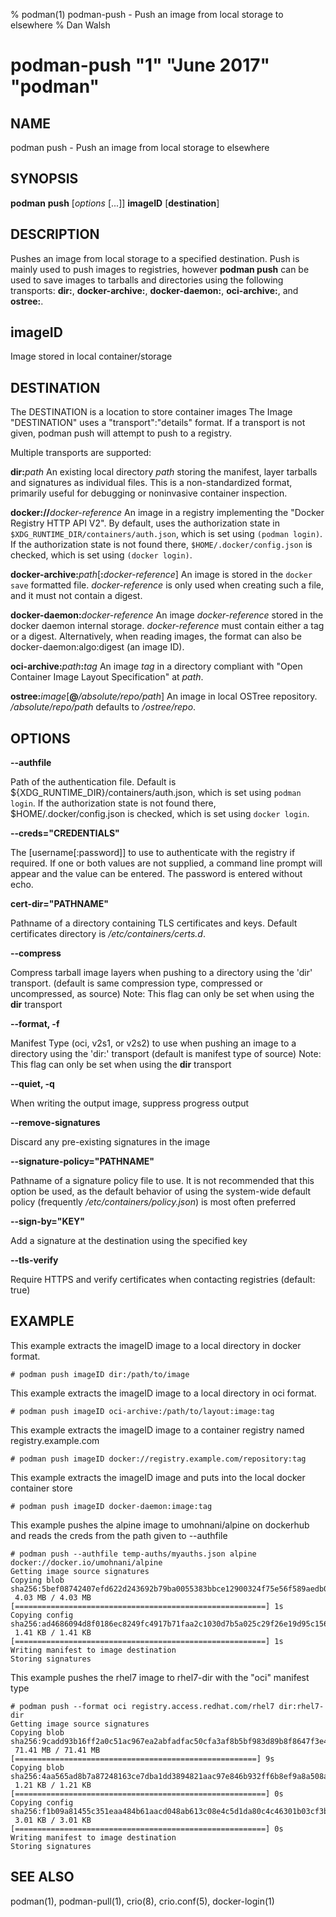 % podman(1) podman-push - Push an image from local storage to elsewhere
% Dan Walsh
# podman-push "1" "June 2017" "podman"

## NAME
podman push - Push an image from local storage to elsewhere

## SYNOPSIS
**podman** **push** [*options* [...]] **imageID** [**destination**]

## DESCRIPTION
Pushes an image from local storage to a specified destination.
Push is mainly used to push images to registries, however **podman push**
can be used to save images to tarballs and directories using the following
transports: **dir:**, **docker-archive:**, **docker-daemon:**, **oci-archive:**, and **ostree:**.

## imageID
Image stored in local container/storage

## DESTINATION

 The DESTINATION is a location to store container images
 The Image "DESTINATION" uses a "transport":"details" format.
 If a transport is not given, podman push will attempt to push
 to a registry.

 Multiple transports are supported:

  **dir:**_path_
  An existing local directory _path_ storing the manifest, layer tarballs and signatures as individual files. This is a non-standardized format, primarily useful for debugging or noninvasive container inspection.

  **docker://**_docker-reference_
  An image in a registry implementing the "Docker Registry HTTP API V2". By default, uses the authorization state in `$XDG_RUNTIME_DIR/containers/auth.json`, which is set using `(podman login)`. If the authorization state is not found there, `$HOME/.docker/config.json` is checked, which is set using `(docker login)`.

  **docker-archive:**_path_[**:**_docker-reference_]
  An image is stored in the `docker save` formatted file.  _docker-reference_ is only used when creating such a file, and it must not contain a digest.

  **docker-daemon:**_docker-reference_
  An image _docker-reference_ stored in the docker daemon internal storage.  _docker-reference_ must contain either a tag or a digest.  Alternatively, when reading images, the format can also be docker-daemon:algo:digest (an image ID).

  **oci-archive:**_path_**:**_tag_
  An image _tag_ in a directory compliant with "Open Container Image Layout Specification" at _path_.

  **ostree:**_image_[**@**_/absolute/repo/path_]
  An image in local OSTree repository.  _/absolute/repo/path_ defaults to _/ostree/repo_.

## OPTIONS

**--authfile**

Path of the authentication file. Default is ${XDG_RUNTIME\_DIR}/containers/auth.json, which is set using `podman login`.
If the authorization state is not found there, $HOME/.docker/config.json is checked, which is set using `docker login`.

**--creds="CREDENTIALS"**

The [username[:password]] to use to authenticate with the registry if required.
If one or both values are not supplied, a command line prompt will appear and the
value can be entered.  The password is entered without echo.

**cert-dir="PATHNAME"**

Pathname of a directory containing TLS certificates and keys.
Default certificates directory is _/etc/containers/certs.d_.

**--compress**

Compress tarball image layers when pushing to a directory using the 'dir' transport. (default is same compression type, compressed or uncompressed, as source)
Note: This flag can only be set when using the **dir** transport

**--format, -f**

Manifest Type (oci, v2s1, or v2s2) to use when pushing an image to a directory using the 'dir:' transport (default is manifest type of source)
Note: This flag can only be set when using the **dir** transport

**--quiet, -q**

When writing the output image, suppress progress output

**--remove-signatures**

Discard any pre-existing signatures in the image

**--signature-policy="PATHNAME"**

Pathname of a signature policy file to use.  It is not recommended that this
option be used, as the default behavior of using the system-wide default policy
(frequently */etc/containers/policy.json*) is most often preferred

**--sign-by="KEY"**

Add a signature at the destination using the specified key

**--tls-verify**

Require HTTPS and verify certificates when contacting registries (default: true)

## EXAMPLE

This example extracts the imageID image to a local directory in docker format.

 `# podman push imageID dir:/path/to/image`

This example extracts the imageID image to a local directory in oci format.

 `# podman push imageID oci-archive:/path/to/layout:image:tag`

This example extracts the imageID image to a container registry named registry.example.com

 `# podman push imageID docker://registry.example.com/repository:tag`

This example extracts the imageID image and puts into the local docker container store

 `# podman push imageID docker-daemon:image:tag`

This example pushes the alpine image to umohnani/alpine on dockerhub and reads the creds from
the path given to --authfile

```
# podman push --authfile temp-auths/myauths.json alpine docker://docker.io/umohnani/alpine
Getting image source signatures
Copying blob sha256:5bef08742407efd622d243692b79ba0055383bbce12900324f75e56f589aedb0
 4.03 MB / 4.03 MB [========================================================] 1s
Copying config sha256:ad4686094d8f0186ec8249fc4917b71faa2c1030d7b5a025c29f26e19d95c156
 1.41 KB / 1.41 KB [========================================================] 1s
Writing manifest to image destination
Storing signatures
```

This example pushes the rhel7 image to rhel7-dir with the "oci" manifest type
```
# podman push --format oci registry.access.redhat.com/rhel7 dir:rhel7-dir
Getting image source signatures
Copying blob sha256:9cadd93b16ff2a0c51ac967ea2abfadfac50cfa3af8b5bf983d89b8f8647f3e4
 71.41 MB / 71.41 MB [======================================================] 9s
Copying blob sha256:4aa565ad8b7a87248163ce7dba1dd3894821aac97e846b932ff6b8ef9a8a508a
 1.21 KB / 1.21 KB [========================================================] 0s
Copying config sha256:f1b09a81455c351eaa484b61aacd048ab613c08e4c5d1da80c4c46301b03cf3b
 3.01 KB / 3.01 KB [========================================================] 0s
Writing manifest to image destination
Storing signatures
```

## SEE ALSO
podman(1), podman-pull(1), crio(8), crio.conf(5), docker-login(1)

